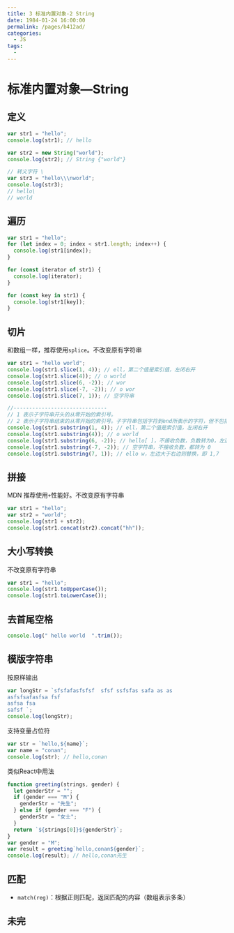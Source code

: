 ```yaml
---
title: 3 标准内置对象-2 String
date: 1984-01-24 16:00:00
permalink: /pages/b412ad/
categories:
  - JS
tags:
  - 
---
```

# 标准内置对象—String

## 定义

```js
var str1 = "hello";
console.log(str1); // hello

var str2 = new String("world");
console.log(str2); // String {"world"}

// 转义字符 \
var str3 = "hello\\\nworld";
console.log(str3);
// hello\
// world
```



## 遍历

````js
var str1 = "hello";
for (let index = 0; index < str1.length; index++) {
  console.log(str1[index]);
}

for (const iterator of str1) {
  console.log(iterator);
}

for (const key in str1) {
  console.log(str1[key]);
}
````



## 切片

和数组一样，推荐使用`splice`。不改变原有字符串

```js
var str1 = "hello world";
console.log(str1.slice(1, 4)); // ell，第二个值是索引值，左闭右开
console.log(str1.slice(4)); // o world
console.log(str1.slice(6, -2)); // wor
console.log(str1.slice(-7, -2)); // o wor
console.log(str1.slice(7, 1)); // 空字符串

//------------------------------
// 1 表示子字符串开头的从零开始的索引号。
// 2 表示子字符串结束的从零开始的索引号。子字符串包括字符到end所表示的字符，但不包括end所表示的字符。如果省略end，则返回原始字符串从开始到结束的所有字符。
console.log(str1.substring(1, 4)); // ell，第二个值是索引值，左闭右开
console.log(str1.substring(4)); // o world
console.log(str1.substring(6, -2)); // hello[ ]，不接收负数，负数转为0，左边大于右边则替换，即 0,6
console.log(str1.substring(-7, -2)); // 空字符串，不接收负数，都转为 0
console.log(str1.substring(7, 1)); // ello w，左边大于右边则替换，即 1,7
```



## 拼接

MDN 推荐使用`+`性能好。不改变原有字符串

```js
var str1 = "hello";
var str2 = "world";
console.log(str1 + str2);
console.log(str1.concat(str2).concat("hh"));
```



## 大小写转换

不改变原有字符串

```js
var str1 = "hello";
console.log(str1.toUpperCase());
console.log(str1.toLowerCase());
```



## 去首尾空格

```js
console.log(" hello world  ".trim());
```



## 模版字符串

按原样输出

```js
var longStr = `sfsfafasfsfsf  sfsf ssfsfas safa as as
asfsfsafasfsa fsf 
asfsa fsa 
safsf `;
console.log(longStr);
```

支持变量占位符

```js
var str = `hello,${name}`;
var name = "conan";
console.log(str); // hello,conan
```

类似React中用法

```js
function greeting(strings, gender) {
  let genderStr = "";
  if (gender === "M") {
    genderStr = "先生";
  } else if (gender === "F") {
    genderStr = "女士";
  }
  return `${strings[0]}${genderStr}`;
}
var gender = "M";
var result = greeting`hello,conan${gender}`;
console.log(result); // hello,conan先生
```



## 匹配

*   `match(reg)`：根据正则匹配，返回匹配的内容（数组表示多条）







## 未完

